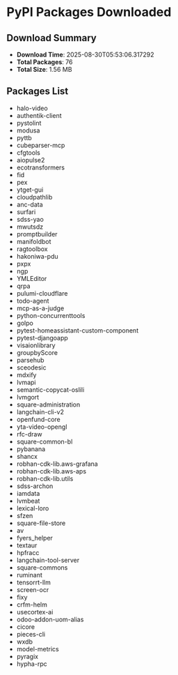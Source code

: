 # PyPI Packages Downloaded

## Download Summary
- **Download Time**: 2025-08-30T05:53:06.317292
- **Total Packages**: 76
- **Total Size**: 1.56 MB

## Packages List
- halo-video
- authentik-client
- pystolint
- modusa
- pyttb
- cubeparser-mcp
- cfgtools
- aiopulse2
- ecotransformers
- fid
- pex
- ytget-gui
- cloudpathlib
- anc-data
- surfari
- sdss-yao
- mwutsdz
- promptbuilder
- manifoldbot
- ragtoolbox
- hakoniwa-pdu
- pxpx
- ngp
- YMLEditor
- qrpa
- pulumi-cloudflare
- todo-agent
- mcp-as-a-judge
- python-concurrenttools
- golpo
- pytest-homeassistant-custom-component
- pytest-djangoapp
- visaionlibrary
- groupbyScore
- parsehub
- sceodesic
- mdxify
- lvmapi
- semantic-copycat-oslili
- lvmgort
- square-administration
- langchain-cli-v2
- openfund-core
- yta-video-opengl
- rfc-draw
- square-common-bl
- pybanana
- shancx
- robhan-cdk-lib.aws-grafana
- robhan-cdk-lib.aws-aps
- robhan-cdk-lib.utils
- sdss-archon
- iamdata
- lvmbeat
- lexical-loro
- sfzen
- square-file-store
- av
- fyers_helper
- textaur
- hpfracc
- langchain-tool-server
- square-commons
- ruminant
- tensorrt-llm
- screen-ocr
- fixy
- crfm-helm
- usecortex-ai
- odoo-addon-uom-alias
- cicore
- pieces-cli
- wxdb
- model-metrics
- pyragix
- hypha-rpc
